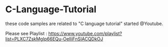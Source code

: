 # C-Language-Tutorial

these code samples are related to "C language tutorial" started @Youtube.

Please see Playlist : https://www.youtube.com/playlist?list=PLXC7ZskMgIp66EQu-OelIiFnSIACQDkOJ